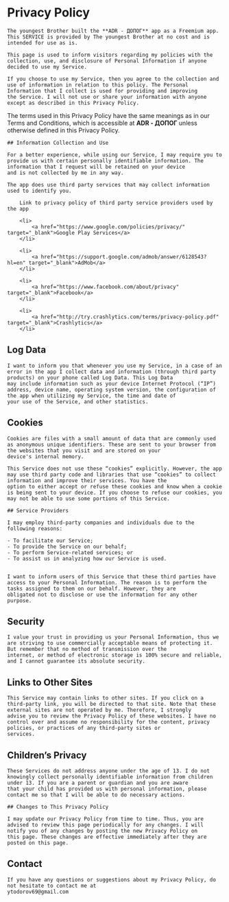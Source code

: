 # Privacy Policy

    The youngest Brother built the **ADR - ДОПОГ** app as a Freemium app. This SERVICE is provided by The youngest Brother at no cost and is intended for use as is.

    This page is used to inform visitors regarding my policies with the collection, use, and disclosure of Personal Information if anyone decided to use my Service.

    If you choose to use my Service, then you agree to the collection and use of information in relation to this policy. The Personal Information that I collect is used for providing and improving
    the Service. I will not use or share your information with anyone except as described in this Privacy Policy.

The terms used in this Privacy Policy have the same meanings as in our Terms and Conditions, which is accessible at **ADR - ДОПОГ** unless otherwise defined in this Privacy Policy.

    ## Information Collection and Use

    For a better experience, while using our Service, I may require you to provide us with certain personally identifiable information. The information that I request will be retained on your device
    and is not collected by me in any way.

    The app does use third party services that may collect information used to identify you.

        Link to privacy policy of third party service providers used by the app
  
        <li>
            <a href="https://www.google.com/policies/privacy/" target="_blank">Google Play Services</a>
        </li>

        <li>
            <a href="https://support.google.com/admob/answer/6128543?hl=en" target="_blank">AdMob</a>
        </li>

        <li>
            <a href="https://www.facebook.com/about/privacy" target="_blank">Facebook</a>
        </li>

        <li>
            <a href="http://try.crashlytics.com/terms/privacy-policy.pdf" target="_blank">Crashlytics</a>
        </li>
    


## Log Data

    I want to inform you that whenever you use my Service, in a case of an error in the app I collect data and information (through third party products) on your phone called Log Data. This Log Data
    may include information such as your device Internet Protocol (“IP”) address, device name, operating system version, the configuration of the app when utilizing my Service, the time and date of
    your use of the Service, and other statistics.

## Cookies


    Cookies are files with a small amount of data that are commonly used as anonymous unique identifiers. These are sent to your browser from the websites that you visit and are stored on your
    device's internal memory.

    This Service does not use these “cookies” explicitly. However, the app may use third party code and libraries that use “cookies” to collect information and improve their services. You have the
    option to either accept or refuse these cookies and know when a cookie is being sent to your device. If you choose to refuse our cookies, you may not be able to use some portions of this Service.

    ## Service Providers

    I may employ third-party companies and individuals due to the following reasons:

    - To facilitate our Service;
    - To provide the Service on our behalf;
    - To perform Service-related services; or
    - To assist us in analyzing how our Service is used.
   

    I want to inform users of this Service that these third parties have access to your Personal Information. The reason is to perform the tasks assigned to them on our behalf. However, they are
    obligated not to disclose or use the information for any other purpose.

## Security

    I value your trust in providing us your Personal Information, thus we are striving to use commercially acceptable means of protecting it. But remember that no method of transmission over the
    internet, or method of electronic storage is 100% secure and reliable, and I cannot guarantee its absolute security.

## Links to Other Sites

    This Service may contain links to other sites. If you click on a third-party link, you will be directed to that site. Note that these external sites are not operated by me. Therefore, I strongly
    advise you to review the Privacy Policy of these websites. I have no control over and assume no responsibility for the content, privacy policies, or practices of any third-party sites or
    services.

 ## Children’s Privacy

    These Services do not address anyone under the age of 13. I do not knowingly collect personally identifiable information from children under 13. If you are a parent or guardian and you are aware
    that your child has provided us with personal information, please contact me so that I will be able to do necessary actions.

    ## Changes to This Privacy Policy
    
    I may update our Privacy Policy from time to time. Thus, you are advised to review this page periodically for any changes. I will notify you of any changes by posting the new Privacy Policy on
    this page. These changes are effective immediately after they are posted on this page.


## Contact

    If you have any questions or suggestions about my Privacy Policy, do not hesitate to contact me at 
    ytodorov69@gmail.com

       
